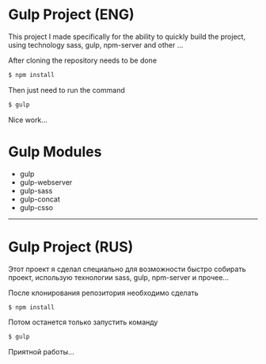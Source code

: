 # Gulp Project (ENG)
This project I made specifically for the ability to quickly build the project, using technology sass, gulp, npm-server and other ...

After cloning the repository needs to be done
```sh
$ npm install
```
Then just need to run the command
```sh
$ gulp
```
Nice work...

# Gulp Modules

- gulp
- gulp-webserver
- gulp-sass
- gulp-concat
- gulp-csso

---
# Gulp Project (RUS)

Этот проект я сделал специально для возможности быстро собирать проект, использую технологии sass, gulp, npm-server и прочее...

После клонирования репозитория необходимо сделать
```sh
$ npm install
```
Потом останется только запустить команду 
```sh
$ gulp
```
Приятной работы...
